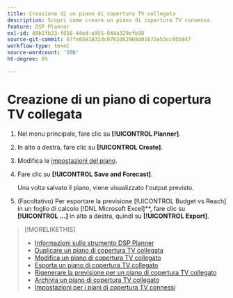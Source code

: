 ```yaml
---
title: Creazione di un piano di copertura TV collegata
description: Scopri come creare un piano di copertura TV connessa.
feature: DSP Planner
exl-id: 88b1fb23-f856-44ed-a955-844a329efb98
source-git-commit: 67fe8581832dc0762d62908d01672e53cc95b847
workflow-type: tm+mt
source-wordcount: '106'
ht-degree: 0%

---
```


# Creazione di un piano di copertura TV collegata

1. Nel menu principale, fare clic su **[!UICONTROL Planner]**.

1. In alto a destra, fare clic su **[!UICONTROL Create]**.

1. Modifica le [impostazioni del piano](planner-settings.md).

1. Fare clic su **[!UICONTROL Save and Forecast]**.

   Una volta salvato il piano, viene visualizzato l&#39;output previsto.

1. (Facoltativo) Per esportare la previsione [!UICONTROL Budget vs Reach] in un foglio di calcolo [!DNL Microsoft Excel]**, fare clic su **[!UICONTROL ...]** in alto a destra, quindi su **[!UICONTROL Export]**.

>[!MORELIKETHIS]
>
>* [Informazioni sullo strumento DSP Planner](planner-about.md)
>* [Duplicare un piano di copertura TV collegata](planner-duplicate.md)
>* [Modifica un piano di copertura TV collegato](planner-edit.md)
>* [Esporta un piano di copertura TV collegato](planner-export.md)
>* [Rigenerare la previsione per un piano di copertura TV collegato](planner-forecast.md)
>* [Archivia un piano di copertura TV collegato](planner-archive.md)
>* [Impostazioni per i piani di copertura TV connessi](planner-settings.md)
